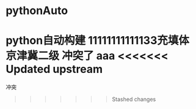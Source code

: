 # pythonAuto
python自动构建
11111111111133充填体京津冀二级
冲突了
aaa
<<<<<<< Updated upstream
=======
冲突
>>>>>>> Stashed changes
